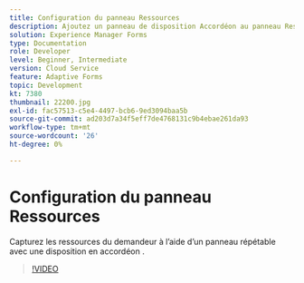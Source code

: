 ```yaml
---
title: Configuration du panneau Ressources
description: Ajoutez un panneau de disposition Accordéon au panneau Ressources.
solution: Experience Manager Forms
type: Documentation
role: Developer
level: Beginner, Intermediate
version: Cloud Service
feature: Adaptive Forms
topic: Development
kt: 7380
thumbnail: 22200.jpg
exl-id: fac57513-c5e4-4497-bcb6-9ed3094baa5b
source-git-commit: ad203d7a34f5eff7de4768131c9b4ebae261da93
workflow-type: tm+mt
source-wordcount: '26'
ht-degree: 0%

---
```


# Configuration du panneau Ressources

Capturez les ressources du demandeur à l’aide d’un panneau répétable avec une disposition en accordéon .

>[!VIDEO](https://video.tv.adobe.com/v/336473?quality=9&learn=on)
